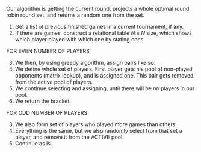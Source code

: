 

Our algorithm is getting the current round, projects a whole optimal round robin round set, and returns a random one from the set.

1. Get a list of previous finished games in a current tournament, if any.
2. If there are games, construct a relational table $N \times N$ size, which shows which player played with which one by stating ones.


FOR EVEN NUMBER OF PLAYERS

3. We then, by using greedy algorithm, assign pairs like so:
4. We define whole set of players. First player gets his pool of non-played opponents (matrix lookup), and is assigned one. This pair gets removed from the active pool of players. 
5. We continue selecting and assigning, until there will be no players in our pool. 
6. We return the bracket. 

FOR ODD NUMBER OF PLAYERS

3. We also form set of players who played more games than others. 
4. Everything is the same, but we also randomly select from that set a player, and remove it from the ACTIVE pool. 
5. Continue as is.


